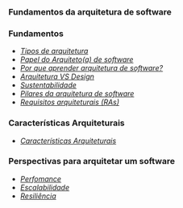 ### Fundamentos da arquitetura de software

### Fundamentos
- *[Tipos de arquitetura](./fundamentos-da-arquitetura-de-software.md)*
- *[Papel do Arquiteto(a) de software](./fundamentos-da-arquitetura-de-software.md)*
- *[Por que aprender arquitetura de software?](./fundamentos-da-arquitetura-de-software.md)*
- *[Arquitetura VS Design](./fundamentos-da-arquitetura-de-software.md)*
- *[Sustentabilidade](./fundamentos-da-arquitetura-de-software.md)*
- *[Pilares da arquitetura de software](./fundamentos-da-arquitetura-de-software.md)*
- *[Requisitos arquiteturais (RAs)](./fundamentos-da-arquitetura-de-software.md)*

### Características Arquiteturais
- *[Características Arquiteturais](./caracteristicas-arquiteturais.md)*

### Perspectivas para arquitetar um software
- *[Perfomance](./perfomance.md)*
- *[Escalabilidade](./escalabilidade.md)*
- *[Resiliência](./resiliencia.md)*